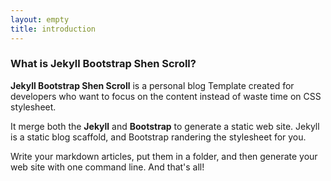```yaml
---
layout: empty
title: introduction
---
```


### What is Jekyll Bootstrap Shen Scroll?

**Jekyll Bootstrap Shen Scroll** is a personal blog Template created for developers who want to
focus on the content instead of waste time on CSS stylesheet.


It merge both the **Jekyll** and **Bootstrap** to generate a static web site. Jekyll is a static blog scaffold, and Bootstrap randering the stylesheet for you.


Write your markdown articles, put them in a folder, and then generate your web site with one command line. And that's all!
